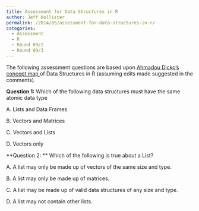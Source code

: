 ```yaml
---
title: Assessment for Data Structures in R
author: Jeff Hollister
permalink: /2014/05/assessment-for-data-structures-in-r/
categories:
  - Assessment
  - R
  - Round 09/2
  - Round 09/3
---
```

The following assessment questions are based upon [Ahmadou Dicko&#8217;s concept map ][1]of Data Structures in R (assuming edits made suggested in the comments).

**Question 1:** Which of the following data structures must have the same atomic data type

A. Lists and Data Frames

B. Vectors and Matrices

C. Vectors and Lists

D. Vectors only

**Question 2: ** Which of the following is true about a List?

A. A list may only be made up of vectors of the same size and type.

B. A list may only be made up of matrices.

C. A list may be made up of valid data structures of any size and type.

D. A list may not contain other lists.

&nbsp;

 [1]: http://teaching.software-carpentry.org/2014/04/30/concept-map-data-structure-in-r/
